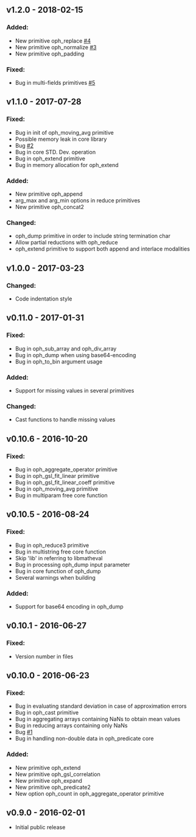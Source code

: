 ## v1.2.0 - 2018-02-15

### Added:

- New primitive oph_replace [#4](https://github.com/OphidiaBigData/ophidia-primitives/pull/4)
- New primitive oph_normalize [#3](https://github.com/OphidiaBigData/ophidia-primitives/pull/3)
- New primitive oph_padding

### Fixed:

- Bug in multi-fields primitives [#5](https://github.com/OphidiaBigData/ophidia-primitives/pull/5)

## v1.1.0 - 2017-07-28

### Fixed:

- Bug in init of oph_moving_avg primitive
- Possible memory leak in core library
- Bug [#2](https://github.com/OphidiaBigData/ophidia-primitives/issues/2)
- Bug in core STD. Dev. operation 
- Bug in oph_extend primitive
- Bug in memory allocation for oph_extend

### Added:

- New primitive oph_append
- arg_max and arg_min options in reduce primitives
- New primitive oph_concat2

### Changed:

- oph_dump primitive in order to include string termination char
- Allow partial reductions with oph_reduce
- oph_extend primitive to support both append and interlace modalities

## v1.0.0 - 2017-03-23

### Changed:

- Code indentation style

## v0.11.0 - 2017-01-31

### Fixed:

- Bug in oph_sub_array and oph_div_array
- Bug in oph_dump when using base64-encoding
- Bug in oph_to_bin argument usage

### Added:

- Support for missing values in several primitives

### Changed:

- Cast functions to handle missing values

## v0.10.6 - 2016-10-20

### Fixed:

- Bug in oph_aggregate_operator primitive
- Bug in oph_gsl_fit_linear primitive
- Bug in oph_gsl_fit_linear_coeff primitive
- Bug in oph_moving_avg primitive
- Bug in multiparam free core function

## v0.10.5 - 2016-08-24

### Fixed:

- Bug in oph_reduce3 primitive
- Bug in multistring free core function
- Skip 'lib' in referring to libmatheval
- Bug in processing oph_dump input parameter
- Bug in core function of oph_dump
- Several warnings when building

### Added:

- Support for base64 encoding in oph_dump

## v0.10.1 - 2016-06-27

### Fixed:
 
- Version number in files

## v0.10.0 - 2016-06-23

### Fixed:

- Bug in evaluating standard deviation in case of approximation errors
- Bug in oph_cast primitive
- Bug in aggregating arrays containing NaNs to obtain mean values
- Bug in reducing arrays containing only NaNs
- Bug [\#1](https://github.com/OphidiaBigData/ophidia-primitives/issues/1)
- Bug in handling non-double data in oph_predicate core

### Added:

- New primitive oph_extend
- New primitive oph_gsl_correlation
- New primitive oph_expand
- New primitive oph_predicate2
- New option oph_count in oph_aggregate_operator primitive

## v0.9.0 - 2016-02-01

- Initial public release
